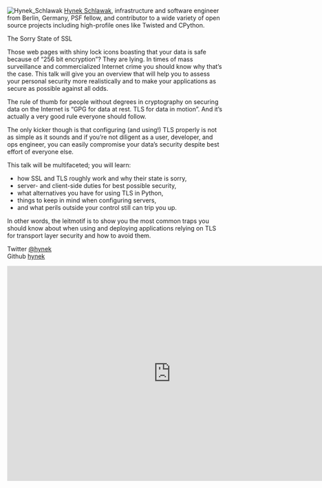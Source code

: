 ![Hynek_Schlawak](http://dropbucket.ru/pyconru/Hynek_Schlawak) [Hynek Schlawak](https://github.com/hynek), infrastructure and software engineer from Berlin, Germany, PSF fellow, and contributor to a wide variety of open source projects including high-profile ones like Twisted and CPython.


The Sorry State of SSL

Those web pages with shiny lock icons boasting that your data is safe because of “256 bit encryption”? They are lying. In times of mass surveillance and commercialized Internet crime you should know why that’s the case. This talk will give you an overview that will help you to assess your personal security more realistically and to make your applications as secure as possible against all odds.

The rule of thumb for people without degrees in cryptography on securing data on the Internet is “GPG for data at rest. TLS for data in motion”. And it’s actually a very good rule everyone should follow.

The only kicker though is that configuring (and using!) TLS properly is not as simple as it sounds and if you’re not diligent as a user, developer, and ops engineer, you can easily compromise your data’s security despite best effort of everyone else.

This talk will be multifaceted; you will learn:

- how SSL and TLS roughly work and why their state is sorry,
- server- and client-side duties for best possible security,
- what alternatives you have for using TLS in Python,
- things to keep in mind when configuring servers,
- and what perils outside your control still can trip you up.

In other words, the leitmotif is to show you the most common traps you should know about when using and deploying applications relying on TLS for transport layer security and how to avoid them.

  
Twitter [@hynek](https://twitter.com/hynek)   
Github [hynek](https://github.com/hynek)





<iframe src="https://docs.google.com/forms/d/1jRg6JMX9Z3F8DYgxZIYODwG_cbz3KgIl4IyzUx31CP8/viewform?embedded=true" width="760" height="500" frameborder="0" marginheight="0" marginwidth="0">Загрузка...</iframe>
